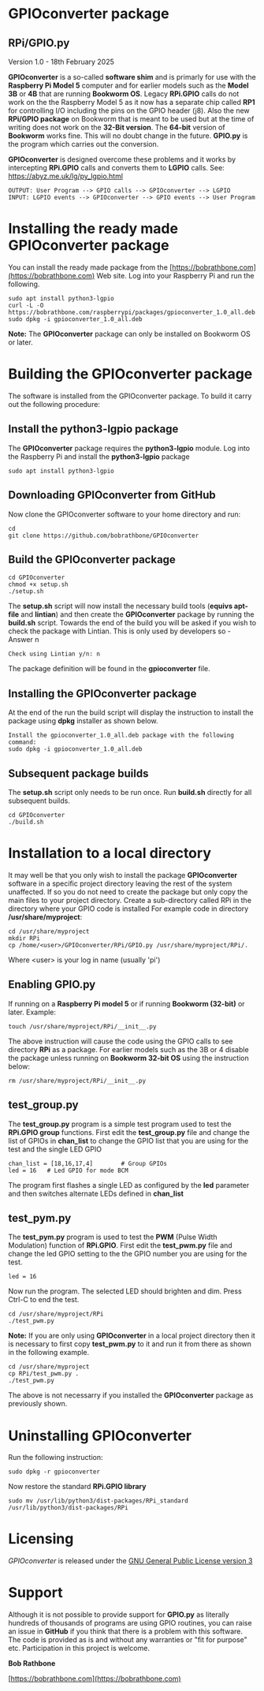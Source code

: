 GPIOconverter package
=====================

## RPi/GPIO.py

Version 1.0 - 18th February 2025

**GPIOconverter** is a so-called **software shim** and is primarly for use with the **Raspberry Pi Model 5**
computer and for earlier models such as the **Model 3B** or **4B** that are running **Bookworm OS**.
Legacy **RPi.GPIO** calls do not work on the the Raspberry Model 5 as it now 
has a separate chip called **RP1** for controlling I/O including the pins on the GPIO header (j8).
Also the new **RPi/GPIO package** on Bookworm that is meant to be used but at the time of writing does not 
work on the **32-Bit version**. The **64-bit** version of **Bookworm** works fine. This will no doubt change in
the future. **GPIO.py** is the program which carries out the conversion.

**GPIOconverter** is designed overcome these problems and it works by intercepting **RPi.GPIO** calls and converts them to **LGPIO** calls.
See: https://abyz.me.uk/lg/py_lgpio.html

```
OUTPUT: User Program --> GPIO calls --> GPIOconverter --> LGPIO 
INPUT: LGPIO events --> GPIOconverter --> GPIO events --> User Program
```
Installing the ready made GPIOconverter package
===============================================
You can install the ready made package from the [https://bobrathbone.com](https://bobrathbone.com) Web site.
Log into your Raspberry Pi and run the following.
```
sudo apt install python3-lgpio
curl -L -O https://bobrathbone.com/raspberrypi/packages/gpioconverter_1.0_all.deb
sudo dpkg -i gpioconverter_1.0_all.deb
```
**Note:**  The **GPIOconverter** package can only be installed on Bookworm OS or later.

Building the GPIOconverter package
==================================
The software is installed from the GPIOconverter package. To build it carry out the following procedure:

## Install the python3-lgpio package
The **GPIOconverter** package requires the **python3-lgpio** module. Log into the Raspberry Pi and install the **python3-lgpio** package
```
sudo apt install python3-lgpio
```
## Downloading GPIOconverter from GitHub
Now clone the GPIOconverter software to your home directory and run:
```
cd
git clone https://github.com/bobrathbone/GPIOconverter
```
## Build the GPIOconverter package
```
cd GPIOconverter
chmod +x setup.sh
./setup.sh
```

The **setup.sh** script will now install the necessary build tools (**equivs apt-file** and **lintian**) and then 
create the **GPIOconverter** package by running the **build.sh** script.
Towards the end of the build you will be asked if you wish to check the package with Lintian. 
This is only used by developers so - Answer n 
```
Check using Lintian y/n: n
```
The package definition will be found in the **gpioconverter** file.
## Installing the GPIOconverter package
At the end of the run the build script will display the instruction to install the package using **dpkg** installer
as shown below.
```
Install the gpioconverter_1.0_all.deb package with the following command:
sudo dpkg -i gpioconverter_1.0_all.deb
```
## Subsequent package builds
The **setup.sh** script only needs to be run once. Run **build.sh** directly for all subsequent builds.
```
cd GPIOconverter
./build.sh
```
Installation to a local directory
=================================
It may well be that you only wish to install the package **GPIOconverter** software in a specific project directory
leaving the rest of the system unaffected. If so you do not need to create the package but only copy the main files to your project directory. 
Create a sub-directory called RPi in the directory where your GPIO code is installed
For example code in directory **/usr/share/myproject**:
```
cd /usr/share/myproject
mkdir RPi
cp /home/<user>/GPIOconverter/RPi/GPIO.py /usr/share/myproject/RPi/.
```
Where \<user\> is your log in name (usually 'pi')

## Enabling GPIO.py
If running on a **Raspberry Pi model 5** or if running **Bookworm (32-bit)** or later. Example:
```
touch /usr/share/myproject/RPi/__init__.py
```
The above instruction will cause the code using the GPIO calls to see directory **RPi** as a package.
For earlier models such as the 3B or 4 disable the package unless running on **Bookworm 32-bit OS** using
the instruction below:
```
rm /usr/share/myproject/RPi/__init__.py
```
## test_group.py
The **test_group.py** program is a simple test program used to test the **RPi.GPIO group** functions. 
First edit the **test_group.py** file and change the list of GPIOs in **chan_list** to change the GPIO list that you are using for the test and the single LED GPIO 
```
chan_list = [18,16,17,4]        # Group GPIOs
led = 16   # Led GPIO for mode BCM 
```
The program first flashes a single LED as configured by the **led** parameter and then switches alternate LEDs defined in **chan_list**  

## test_pym.py
The **test_pym.py** program is used to test the **PWM** (Pulse Width Modulation) function of **RPi.GPIO**. 
First edit the **test_pwm.py** file and change the led GPIO setting to the the GPIO number you are using for the test.
```
led = 16
```
Now run the program. The selected LED should brighten and dim. Press Ctrl-C to end the test. 
```
cd /usr/share/myproject/RPi
./test_pwm.py
```
**Note:** If you are only using **GPIOconverter** in a local project directory then it is necessary to first copy 
**test_pwm.py** to it and run it from there as shown in the following example.
```
cd /usr/share/myproject
cp RPi/test_pwm.py .
./test_pwm.py
```
The above is not necessarry if you installed the **GPIOconverter** package as previously shown.

Uninstalling GPIOconverter
=========================
Run the following instruction:
```
sudo dpkg -r gpioconverter
```
Now restore the standard **RPi.GPIO library**
```
sudo mv /usr/lib/python3/dist-packages/RPi_standard /usr/lib/python3/dist-packages/RPi
```
Licensing
=========
*GPIOconverter* is released under the
[GNU General Public License version 3](https://www.gnu.org/licenses/gpl-3.0.en.html)

Support
=======
Although it is not possible to provide support for **GPIO.py** as literally hundreds of thousands of programs
are using GPIO routines, you can raise an issue in **GitHub** if you think that there is a problem with this software. 
The code is provided as is and without any warranties or "fit for purpose" etc. Participation in this project is welcome.

**Bob Rathbone**

[https://bobrathbone.com](https://bobrathbone.com)

